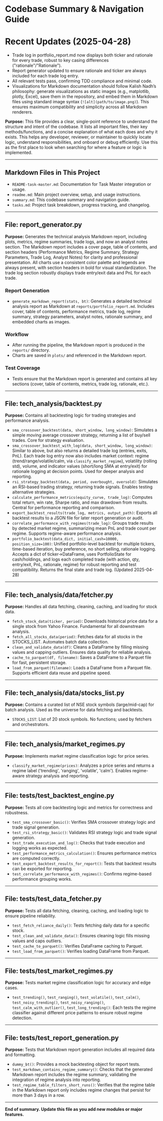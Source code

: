 # Codebase Summary & Navigation Guide

# Recent Updates (2025-04-28)
- Trade log in portfolio_report.md now displays both ticker and rationale for every trade, robust to key casing differences ("rationale"/"Rationale").
- Report generator updated to ensure rationale and ticker are always included for each trade log entry.
- All relevant tests pass, confirming TDD compliance and minimal code.
- Visualizations for Markdown documentation should follow Kalish Nadh’s philosophy: generate visualizations as static images (e.g., matplotlib, plotly, Excel), save them in the repository, and embed them in Markdown files using standard image syntax (`![alt](path/to/image.png)`). This ensures maximum compatibility and simplicity across all Markdown renderers.

**Purpose:**
This file provides a clear, single-point reference to understand the structure and intent of the codebase. It lists all important files, their key methods/functions, and a concise explanation of what each does and why it exists. This helps any developer, reviewer, or maintainer to quickly locate logic, understand responsibilities, and onboard or debug efficiently. Use this as the first place to look when searching for where a feature or logic is implemented.

---

## Markdown Files in This Project

- `README-task-master.md`: Documentation for Task Master integration or usage.
- `readme.md`: Main project overview, setup, and usage instructions.
- `summary.md`: This codebase summary and navigation guide.
- `tasks.md`: Project task breakdown, progress tracking, and changelog.

---

## File: report_generator.py
**Purpose:** Generates the technical analysis Markdown report, including plots, metrics, regime summaries, trade logs, and now an analyst notes section. The Markdown report includes a cover page, table of contents, and section headers (Performance Metrics, Regime Summary, Strategy Parameters, Trade Log, Analyst Notes) for clarity and professional presentation. All charts use a consistent color palette and legends are always present, with section headers in bold for visual standardization. The trade log section robustly displays trade entry/exit data and PnL for each trade.

### Report Generation
- `generate_markdown_report(stats, bt)`: Generates a detailed technical analysis report as Markdown at `reports/portfolio_report.md`. Includes cover, table of contents, performance metrics, trade log, regime summary, strategy parameters, analyst notes, rationale summary, and embedded charts as images.

### Workflow
- After running the pipeline, the Markdown report is produced in the `reports/` directory.
- Charts are saved in `plots/` and referenced in the Markdown report.

### Test Coverage
- Tests ensure that the Markdown report is generated and contains all key sections (cover, table of contents, metrics, trade log, rationale, etc.).

---

## File: tech_analysis/backtest.py
**Purpose:** Contains all backtesting logic for trading strategies and performance analysis.

- `sma_crossover_backtest(data, short_window, long_window)`: Simulates a simple moving average crossover strategy, returning a list of buy/sell trades. Core for strategy evaluation.
- `sma_crossover_backtest_with_log(data, short_window, long_window)`: Similar to above, but also returns a detailed trade log (entries, exits, PnL). Each trade log entry now also includes market context: regime (trend/range/volatile/calm, via `classify_market_regime`), volatility (rolling std), volume, and indicator values (short/long SMA at entry/exit) for rationale logging at decision points. Used for deeper analysis and reporting.
- `rsi_strategy_backtest(data, period, overbought, oversold)`: Simulates an RSI-based trading strategy, returning trade signals. Enables testing alternative strategies.
- `calculate_performance_metrics(equity_curve, trade_log)`: Computes total return, win rate, Sharpe ratio, and max drawdown from results. Central for performance reporting and comparison.
- `export_backtest_results(trade_log, metrics, output_path)`: Exports all backtest results to a JSON file for later report generation or audit.
- `correlate_performance_with_regimes(trade_log)`: Groups trade results by detected market regime, summarizing mean PnL and trade count per regime. Supports regime-aware performance analysis.
- `portfolio_backtest(data_dict, initial_cash=10000, position_size=100)`: Unified portfolio-level backtest for multiple tickers, time-based iteration, buy preference, no short selling, rationale logging. Accepts a dict of ticker->DataFrame, uses PortfolioState for cash/holdings, and logs each completed trade (with action, qty, entry/exit, PnL, rationale, regime) for robust reporting and test compatibility. Returns the final state and trade log. (Updated 2025-04-28)

---

## File: tech_analysis/data/fetcher.py
**Purpose:** Handles all data fetching, cleaning, caching, and loading for stock data.

- `fetch_stock_data(ticker, period)`: Downloads historical price data for a single stock from Yahoo Finance. Fundamental for all downstream analysis.
- `fetch_all_stocks_data(period)`: Fetches data for all stocks in the STOCKS_LIST. Automates batch data collection.
- `clean_and_validate_data(df)`: Cleans a DataFrame by filling missing values and capping outliers. Ensures data quality for reliable analysis.
- `cache_to_parquet(df, filename)`: Saves a DataFrame to a Parquet file for fast, persistent storage.
- `load_from_parquet(filename)`: Loads a DataFrame from a Parquet file. Supports efficient data reuse and pipeline speed.

---

## File: tech_analysis/data/stocks_list.py
**Purpose:** Contains a curated list of NSE stock symbols (large/mid-cap) for batch analysis. Used as the universe for data fetching and backtests.

- `STOCKS_LIST`: List of 20 stock symbols. No functions; used by fetchers and orchestrators.

---

## File: tech_analysis/market_regimes.py
**Purpose:** Implements market regime classification logic for price series.

- `classify_market_regime(prices)`: Analyzes a price series and returns a regime label ('trending', 'ranging', 'volatile', 'calm'). Enables regime-aware strategy analysis and reporting.

---

## File: tests/test_backtest_engine.py
**Purpose:** Tests all core backtesting logic and metrics for correctness and robustness.

- `test_sma_crossover_basic()`: Verifies SMA crossover strategy logic and trade signal generation.
- `test_rsi_strategy_basic()`: Validates RSI strategy logic and trade signal generation.
- `test_trade_execution_and_log()`: Checks that trade execution and logging works as expected.
- `test_performance_metrics_calculation()`: Ensures performance metrics are computed correctly.
- `test_export_backtest_results_for_report()`: Tests that backtest results can be exported for reporting.
- `test_correlate_performance_with_regimes()`: Confirms regime-based performance grouping works.

---

## File: tests/test_data_fetcher.py
**Purpose:** Tests all data fetching, cleaning, caching, and loading logic to ensure pipeline reliability.

- `test_fetch_reliance_daily()`: Tests fetching daily data for a specific stock.
- `test_clean_and_validate_data()`: Ensures cleaning logic fills missing values and caps outliers.
- `test_cache_to_parquet()`: Verifies DataFrame caching to Parquet.
- `test_load_from_parquet()`: Verifies loading DataFrame from Parquet.

---

## File: tests/test_market_regimes.py
**Purpose:** Tests market regime classification logic for accuracy and edge cases.

- `test_trending()`, `test_ranging()`, `test_volatile()`, `test_calm()`, `test_noisy_trending()`, `test_noisy_ranging()`, `test_calm_with_outlier()`, `test_long_trending()`: Each tests the regime classifier against different price patterns to ensure robust regime detection.

---

## File: tests/test_report_generation.py
**Purpose:** Tests that Markdown report generation includes all required data and formatting.

- `dummy_bt()`: Provides a mock backtesting object for report tests.
- `test_markdown_contains_regime_summary()`: Checks that the generated Markdown report includes the regime summary, validating the integration of regime analysis into reporting.
- `test_regime_table_filters_short_runs()`: Verifies that the regime table in the Markdown report only includes regime changes that persist for more than 3 days in a row.

---

**End of summary. Update this file as you add new modules or major features.**
